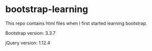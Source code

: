 # bootstrap-learning
This repo contains html files when I first started learning bootstrap.

Bootstrap version: 3.3.7

jQuery version: 1.12.4
